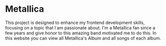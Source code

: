 # Metallica

This project is designed to enhance my frontend development skills, focusing on a topic that I am passionate about.
I'm a Metallica fan since a few years and give honor to this amazing band motivated me to do this.
In this website you can view all Metallica's Album and all songs of each album.
